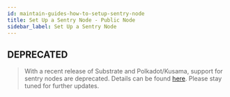 ```yaml
---
id: maintain-guides-how-to-setup-sentry-node
title: Set Up a Sentry Node - Public Node
sidebar_label: Set Up a Sentry Node
---
```


## DEPRECATED

> With a recent release of Substrate and Polkadot/Kusama, support for sentry nodes are deprecated.
> Details can be found [here](https://github.com/paritytech/substrate/issues/6845). Please stay
> tuned for further updates.
